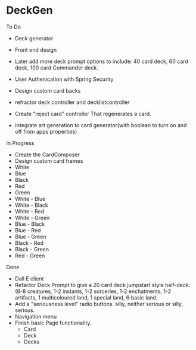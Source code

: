 # DeckGen

To Do
- Deck generator
- Front end design
- Later add more deck prompt options to include: 40 card deck, 60 card deck, 100 card Commander deck.
- User Authenication with Spring Security
- Design custom card backs
- refractor deck controller and decklistcontroller

- Create "reject card" controller That regenerates a card.
- Integrate art generation to card generator(with boolean to turn on and off from apps properties)

In Progress
- Create the CardComposer 
- Design custom card frames
 - White
 - Blue
 - Black
 - Red
 - Green
 - White - Blue
 - White - Black
 - White - Red
 - White - Green
 - Blue - Black
 - Blue - Red
 - Blue - Green
 - Black - Red
 - Black - Green
 - Red - Green

Done
- Dall E client
- Refactor Deck Prompt to give a 20 card deck jumpstart style half-deck.(6-8 creatures, 1-2 instants, 1-2 sorceries, 1-2 enchatments, 1-2 artifacts, 1 multicoloured land, 1 special land, 6 basic land.
- Add a "seriousness level" radio buttons. silly, neither serious or silly, serious.
- Navigation menu
- Finish basic Page functionality.
  - Card
  - Deck
  - Decks